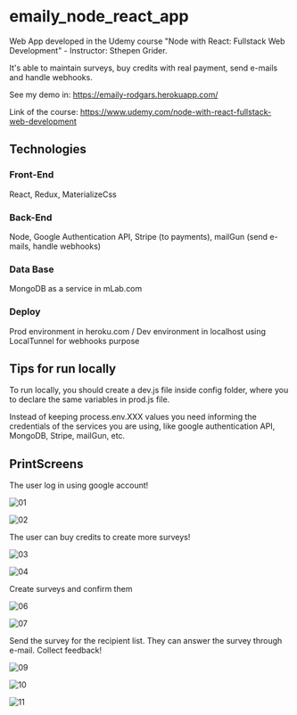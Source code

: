 # emaily_node_react_app

Web App developed in the Udemy course "Node with React: Fullstack Web Development" - Instructor: Sthepen Grider.

It's able to maintain surveys, buy credits with real payment, send e-mails and handle webhooks.

See my demo in: https://emaily-rodgars.herokuapp.com/

Link of the course: https://www.udemy.com/node-with-react-fullstack-web-development

## Technologies

### Front-End

React, Redux, MaterializeCss

### Back-End

Node, Google Authentication API, Stripe (to payments), mailGun (send e-mails, handle webhooks)

### Data Base

MongoDB as a service in mLab.com

### Deploy

Prod environment in heroku.com / Dev environment in localhost using LocalTunnel for webhooks purpose

## Tips for run locally

To run locally, you should create a dev.js file inside config folder, where you to declare the same variables in prod.js file. 

Instead of keeping process.env.XXX values you need informing the credentials of the services you are using, like google authentication API, MongoDB, Stripe, mailGun, etc.

## PrintScreens

The user log in using google account!

![01](https://user-images.githubusercontent.com/20528688/36084777-af3b9b60-0fa7-11e8-829d-56b717760df8.png)

![02](https://user-images.githubusercontent.com/20528688/36084788-db7cc618-0fa7-11e8-8bf2-3ed7b17de927.png)

The user can buy credits to create more surveys!

![03](https://user-images.githubusercontent.com/20528688/36084821-11e09aea-0fa8-11e8-88ab-7fc21601b913.png)

![04](https://user-images.githubusercontent.com/20528688/36084826-19eb7336-0fa8-11e8-8883-d178098c0b69.png)

Create surveys and confirm them

![06](https://user-images.githubusercontent.com/20528688/36084832-26a24d2a-0fa8-11e8-993e-64776a775a33.png)

![07](https://user-images.githubusercontent.com/20528688/36084834-2901f782-0fa8-11e8-93b3-b8501eaf0dd6.png)

Send the survey for the recipient list. They can answer the survey through e-mail. Collect feedback!

![09](https://user-images.githubusercontent.com/20528688/36084845-3b9b2a94-0fa8-11e8-8326-61bc9532e6a7.png)

![10](https://user-images.githubusercontent.com/20528688/36084846-3d0fd44c-0fa8-11e8-9d82-bc23d0837351.png)

![11](https://user-images.githubusercontent.com/20528688/36084848-3e5c20a8-0fa8-11e8-9cfb-9e73fed4a647.png)

